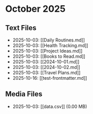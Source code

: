 # October 2025

## Text Files

- 2025-10-03: [[Daily Routines.md]]
- 2025-10-03: [[Health Tracking.md]]
- 2025-10-03: [[Project Ideas.md]]
- 2025-10-03: [[Books to Read.md]]
- 2025-10-03: [[2024-10-01.md]]
- 2025-10-03: [[2024-10-02.md]]
- 2025-10-03: [[Travel Plans.md]]
- 2025-10-16: [[test-frontmatter.md]]

## Media Files

- 2025-10-03: [[data.csv]] (0.00 MB)
